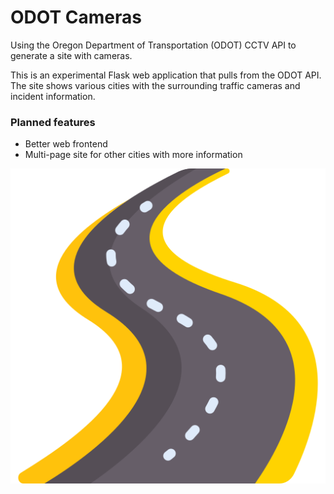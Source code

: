 # ODOT Cameras
Using the Oregon Department of Transportation (ODOT) CCTV API to generate a site with cameras.

This is an experimental Flask web application that pulls from the ODOT API. The site shows various cities with the surrounding traffic cameras and incident information.

### Planned features
 - Better web frontend
 - Multi-page site for other cities with more information
 
![road](https://github.com/zigsphere/odot-cameras/blob/main/static/road.png?raw=true)
